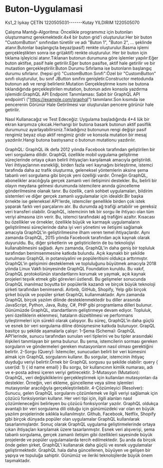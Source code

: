 # Buton-Uygulamasi
Ks1_2
Işıkay ÇETİN 1220505031-------Kutay YILDIRIM 1220505070

Çalışma Mantığı-Algoritma:
Öncelikle programımız için butonları oluşturmamız gerekmektedir.4x4  bir buton grid'i oluşturulur.Her bir buton "CustomButton" sınıfından türetilir ve adı "Buton 1", "Buton 2", ... şeklinde atanır.Butonlar başlangıçta beyaz(pasif) renkte oluşturulur.Basma işlemi gerçekleştikten sonra ise gri(aktif) renkte oluşturulur.
Her bir buton için tıklama işleyicisi atanır.Tıklanan butonun durumuna göre işlemler yapılır:Eğer buton aktifse, pasif hale getirilir.Eğer buton pasifse, aktif hale getirilir ve bir mutastion gerçekleştirilir.Buton Durumu Sıfırlama ise butonların başlangıç durumu sıfırlanır. (hepsi gri) "CustomButton Sınıfı":Özel bir "CustomButton" sınıfı oluşturulur, bu sınıf JButton sınıfını genişletir.Constructor metodunda butonun adı ve rengi belirlenir.Mutation Gerçekleştirme kısmı ise butona tıklandığında gerçekleştirilen mutation, butonun adını konsola yazdırma işlemidir.GraphQL API Endpoint Tanımlaması: Sabit bir GraphQL API endpoint'i ("https://example.com/graphql") tanımlanır.Son kısımda ise pencerenin Görünür Hale Getirilmesi var oluşturulan pencere görünür hale getirilir.
 
Nasıl Kullanacağız ve Test Edeceğiz:
Uygulama başladığında 4*4 lük bir ekran karşımıza çıkıcak.Herhangi bir butona basark butonun aktif pasiflik durumunuz ayarlayabilirsiniz.Tıkladığınız butonunun rengi değişir pasif rengimiz beyaz olup aktif rengimiz gridir ve konsola mutation bir mesaj yazdırılır.Hangi butona bastıysanız o butonun mutationu yazdırılır.

GraphQL:
GraphQL ilk defa 2012 yılında Facebook tarafından geliştirilen bir veri sorgulama dilidir. GraphQL özellikle mobil uygulama geliştirme süreçlerinde ortaya çıkan belirli ihtiyaçları karşılamak amacıyla geliştirildi. Veri ihtiyaçlarının esnekliği, birden fazla veri kaynağını birleştirme, istemci tarafında daha az trafik oluşturma, geleneksel yöntemlerin aksine şema tabanlı veri sorgulama gibi birçok yeni özelliği vardır. Örneğin GraphQL, abonelikler aracılığıyla gerçek zamanlı veri iletişimini destekler. Bu, belirli bir olayın meydana gelmesi durumunda istemcilere anında güncelleme gönderilmesine olanak tanır. Bu özellik, canlı sohbet uygulamaları, bildirim sistemleri ve diğer gerçek zamanlı uygulamalar için idealdir.Bir başka örnekte ise geleneksel API'lerde, istemciler genellikle birden çok istek yaparak farklı veri parçalarını alır. Bu durumda ağ trafiği artabilir ve gereksiz veri transferi olabilir. GraphQL, istemcinin tek bir sorgu ile ihtiyacı olan tüm veriyi almasına izin verir. Bu, istemci tarafındaki ağ trafiğini azaltır. Kısacası bu özellikler ve örnekler, özellikle büyük ve karmaşık uygulamaların geliştirilmesi süreçlerinde daha iyi veri yönetimi ve iletişimi sağlamak amacıyla GraphQL'in geliştirilmesine ilham veren temel ihtiyaçlardır. Aynı zamanda GraphQL, 2015 yılında Facebook tarafından açık kaynak olarak duyuruldu. Bu, diğer şirketlerin ve geliştiricilerin de bu teknolojiyi kullanabilmesini sağladı. Aynı zamanda, GraphQL'in daha geniş bir topluluk tarafından benimsenmesine katkıda bulundu. Açık kaynaklı bir şekilde sunulması GraphQL in potansiyalini ve popüleritisini oldukça arttırmıştır. GraphQL'in gelişimini desteklemek ve topluluğunu büyütmek amacıyla 2018 yılında Linux Vakfı bünyesinde GraphQL Foundation kuruldu. Bu vakıf, GraphQL protokolünün standartlarını korumak ve yaymak, açık kaynak projeleri teşvik etmek gibi görevleri üstlendi. Bu gelişmeler sonucunda GraphQL inanılmaz boyutta bir popülerlik kazandı ve birçok büyük teknoloji şirketi tarafından benimsendi. Airbnb, GitHub, Shopify, Yelp gibi birçok şirket büyük ve popüler şirket GraphQL kullanmaktadır. Aynı zamanda GraphQL birçok yazılım dilinde desteklenmektedir bu diller arasında JavaScript, Python, Java, Ruby, C#, PHP gibi programlama dilleri bulunur. Günümüzde GraphQL, standartlarını geliştirmeye devam ediyor. Topluluk, yeni özelliklerin eklenmesi, hataların düzeltilmesi ve performans iyileştirmeleri için sürekli olarak çalışıyor. Bu süreç, GraphQL'in daha güçlü ve esnek bir veri sorgulama diline dönüşmesine katkıda bulunuyor. GrapQL basitçe şu şekilde aşamalarla çalışır: 
1-Şema (Schema): GraphQL API'lerinde, sunucu tarafından sunulan veri tiplerini ve bu tipler arasındaki ilişkileri tanımlayan bir şema bulunur. Bu şema, istemcilerin sorması gereken sorguların ve göndermeleri gereken mutasyonların nasıl olması gerektiğini belirtir.
2-Sorgu (Query): İstemciler, sunucudan belirli bir veri kümesini almak için GraphQL sorgularını kullanır. Bu sorgular, istemcinin ihtiyaç duyduğu veriyi belirtir.Örnek bir GraphQL sorgusu şu şekilde olabilir:
query {
  user(id: 1) {
    id
    name
    email}
} Bu sorgu, bir kullanıcının kimlik numarası, adı ve e-posta adresi içeren veriyi getirecektir.
3-Mutasyon (Mutation): GraphQL, veri değişikliklerini gerçekleştirmek için kullanılan mutasyonları da destekler. Örneğin, veri ekleme, güncelleme veya silme işlemleri mutasyonlar aracılığıyla gerçekleştirilebilir.
4-Çözümleyici (Resolver): Sunucu, gelen GraphQL sorgularını çözümlemek ve ilgili veriyi sağlamak için çözücü fonksiyonları kullanır. Her veri tipi için, ilgili alanları nasıl çözümleneceğini belirleyen bu çözücü fonksiyonlar yazılır.
GraphQL oldukça avantajlı bir veri sorgulama dili olduğu için günümüzdeki var olan en büyük yazılım projelerinde sıklıkla kullanılmıştır. Github, Facebook, Netflix, Shopify gibi birçok dünyada popüler olan uygulamalar GraphQL kullanılarak tasarlanmışlardır. Sonuç olarak GraphQL uygulama geliştirmelerinde ortaya çıkan ihtiyaçları karşılamak üzere tasarlanmıştır. Esnek veri alışverişi, şema tabanlı sorgulama, gerçek zamanlı iletişim gibi özellikleri sayesinde büyük projelerde ve popüler uygulamalarda tercih edilmektedir. Şu anda da birçok önde gelen şirket, GraphQL'i kullanarak daha güçlü ve esnek uygulamalar geliştirmektedir. GraphQL hala daha güncellenen, büyüyen ve gelişen bir yapıya ve topuluğa sahiptir. Günümüz ve ileriki teknolojilerde büyük önem taşımaktadır.
